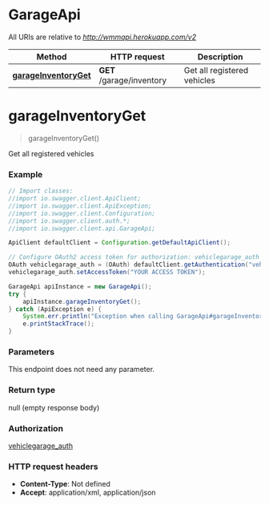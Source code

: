# GarageApi

All URIs are relative to *http://wmmapi.herokuapp.com/v2*

Method | HTTP request | Description
------------- | ------------- | -------------
[**garageInventoryGet**](GarageApi.md#garageInventoryGet) | **GET** /garage/inventory | Get all registered vehicles


<a name="garageInventoryGet"></a>
# **garageInventoryGet**
> garageInventoryGet()

Get all registered vehicles



### Example
```java
// Import classes:
//import io.swagger.client.ApiClient;
//import io.swagger.client.ApiException;
//import io.swagger.client.Configuration;
//import io.swagger.client.auth.*;
//import io.swagger.client.api.GarageApi;

ApiClient defaultClient = Configuration.getDefaultApiClient();

// Configure OAuth2 access token for authorization: vehiclegarage_auth
OAuth vehiclegarage_auth = (OAuth) defaultClient.getAuthentication("vehiclegarage_auth");
vehiclegarage_auth.setAccessToken("YOUR ACCESS TOKEN");

GarageApi apiInstance = new GarageApi();
try {
    apiInstance.garageInventoryGet();
} catch (ApiException e) {
    System.err.println("Exception when calling GarageApi#garageInventoryGet");
    e.printStackTrace();
}
```

### Parameters
This endpoint does not need any parameter.

### Return type

null (empty response body)

### Authorization

[vehiclegarage_auth](../README.md#vehiclegarage_auth)

### HTTP request headers

 - **Content-Type**: Not defined
 - **Accept**: application/xml, application/json


